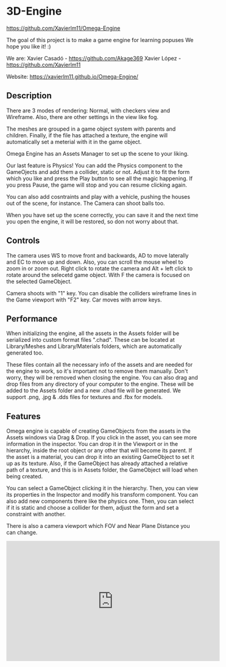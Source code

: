 # 3D-Engine

https://github.com/Xavierlm11/Omega-Engine

The goal of this project is to make a game engine for learning popuses
We hope you like it! :)

We are:
Xavier Casadó - https://github.com/Akage369
Xavier López - https://github.com/Xavierlm11

Website: https://xavierlm11.github.io/Omega-Engine/

## Description
There are 3 modes of rendering: Normal, with checkers view and Wireframe.
Also, there are other settings in the view like fog.

The meshes are grouped in a game object system with parents and children.
Finally, if the file has attached a texture, the engine will automatically set a meterial with it in the game object.

Omega Engine has an Assets Manager to set up the scene to your liking.

Our last feature is Physics! You can add the Physics component to the GameOjects and add them a collider, static or not. Adjust it to fit the form which you like and press the Play button to see all the magic happening. If you press Pause, the game will stop and you can resume clicking again.

You can also add cosntraints and play with a vehicle, pushing the houses out of the scene, for instance.
The Camera can shoot balls too.

When you have set up the scene correctly, you can save it and the next time you open the engine, it will be restored, so don not worry about that.


## Controls
The camera uses WS to move front and backwards, AD to move laterally and EC to move up and down.
Also, you can scroll the mouse wheel to zoom in or zoom out.
Right click to rotate the camera and Alt + left click to rotate around the selecetd game object.
With F the camera is focused on the selected GameObject.

Camera shoots with "1" key.
You can disable the colliders wireframe lines in the Game viewport with "F2" key.
Car moves with arrow keys.

## Performance
When initializing the engine, all the assets in the Assets folder will be serialized into custom format files ".chad". 
These can be located at Library/Meshes and Library/Materials folders, which are automatically generated too.

These files contain all the necessary info of the assets and are needed for the engine to work, so it's important not to remove them manually.
Don't worry, they will be removed when closing the engine.
You can also drag and drop files from any directory of your computer to the engine. These will be added to the Assets folder and a new .chad file will be generated.
We support .png, .jpg & .dds files for textures and .fbx for models.

## Features
Omega engine is capable of creating GameObjects from the assets in the Assets windows via Drag & Drop. 
If you click in the asset, you can see more information in the inspector. 
You can drop it in the Viewport or in the hierarchy, inside the root object or any other that will become its parent.
If the asset is a material, you can drop it into an existing GameObject to set it up as its texture.
Also, if the GameObject has already attached a relative path of a texture, and this is in Assets folder, the GameObject will load when being created.

You can select a GameObject clicking it in the hierarchy. Then, you can view its properties in the Inspector and modify his transform component.
You can also add new components there like the physics one. Then, you can select if it is static and choose a collider for them, adjust the form and set a constraint with another.

There is also a camera viewport which FOV and Near Plane Distance you can change.


<iframe width="560" height="315" src="https://www.youtube.com/embed/4J9V1xe50Mg" title="YouTube video player" frameborder="0" allow="accelerometer; autoplay; clipboard-write; encrypted-media; gyroscope; picture-in-picture; web-share" allowfullscreen></iframe>





